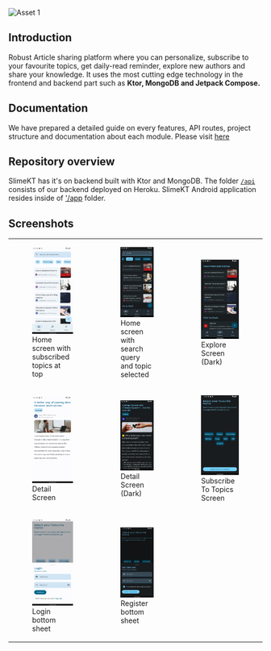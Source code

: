 ![Asset 1](https://user-images.githubusercontent.com/83884225/155851992-afd58940-0535-4099-a096-cb97fff56819.svg)

## Introduction

Robust Article sharing platform where you can personalize, subscribe to your favourite topics, get daily-read reminder, explore new authors and share your knowledge. It uses the most cutting edge technology in the frontend and backend part such as <b>Ktor, MongoDB and Jetpack Compose.</b>

## Documentation

We have prepared a detailed guide on every features, API routes, project structure and documentation about each module. Please visit [here]()

## Repository overview

SlimeKT has it's on backend built with Ktor and MongoDB. The folder [`/api`](/api) consists
of our backend deployed on Heroku. SlimeKT Android application resides inside of ['/app](/app) folder.

## Screenshots

<table>
    <tr>
        <td>
            <figure>
                <a href="#1">
                    <img src="docs/screenshots/home_screen_with_subscribed_topics.png" width=300>
                </a>
                <figcaption>Home screen with subscribed topics at top</figcaption>
            </figure>
        </td>
        <td>
            <figure>
                <a href="#2">
                    <img src="docs/screenshots/home_screen_dark_with_search_query_and_topic_selected.png" width=300>
                </a>
                <figcaption>Home screen with search query and topic selected</figcaption>
            </figure>
        </td>
        <td>
            <figure>
                <a href="#4">
                    <img src="docs/screenshots/explore_screen_dark.png" width=300>
                </a>
                <figcaption>Explore Screen (Dark)</figcaption>
            </figure>
        </td>
    </tr>
    <tr>
        <td>
            <figure>
                <a href="#5">
                    <img src="docs/screenshots/detail_screen_light.png" width=300>
                </a>
                <figcaption>Detail Screen</figcaption>
            </figure>
        </td>
        <td>
            <figure>
                <a href="#6">
                    <img src="docs/screenshots/detail_screen_dark.png" width=300>
                </a>
                <figcaption>Detail Screen (Dark)</figcaption>
            </figure>
        </td>
        <td>
            <figure>
                <a href="#8">
                    <img src="docs/screenshots/subscribe_category_screen.png" width=300>
                </a>
                <figcaption>Subscribe To Topics Screen</figcaption>
            </figure>
        </td>
    </tr>
    <tr>
        <td>
            <figure>
                <a href="#9">
                    <img src="docs/screenshots/login_sheet.png" width=300>
                </a>
                <figcaption>Login bottom sheet</figcaption>
            </figure>
        </td>
        <td>
            <figure>
                <a href="#10">
                    <img src="docs/screenshots/register_sheet.png" width=300>
                </a>
                <figcaption>Register bottom sheet</figcaption>
            </figure>
        </td>
    </tr>    
</table>